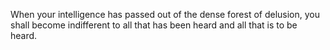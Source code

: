 When your intelligence has passed out of the dense forest of delusion, you shall become indifferent to all that has been heard and all that is to be heard.